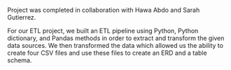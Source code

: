 Project was completed in collaboration with Hawa Abdo and Sarah Gutierrez.

For our ETL project, we built an ETL pipeline using Python, Python dictionary, and Pandas methods in order to extract and transform the given data sources. We then transformed the data which allowed us the ability to create four CSV files and use these files to create an ERD and a table schema. 
